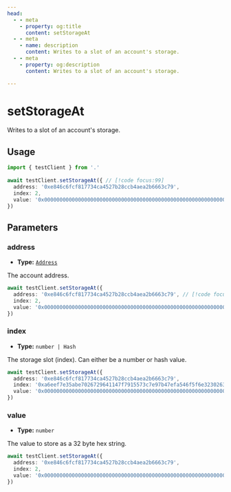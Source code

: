 ```yaml
---
head:
  - - meta
    - property: og:title
      content: setStorageAt
  - - meta
    - name: description
      content: Writes to a slot of an account's storage.
  - - meta
    - property: og:description
      content: Writes to a slot of an account's storage.

---
```


# setStorageAt

Writes to a slot of an account's storage.

## Usage

```ts
import { testClient } from '.'
 
await testClient.setStorageAt({ // [!code focus:99]
  address: '0xe846c6fcf817734ca4527b28ccb4aea2b6663c79',
  index: 2,
  value: '0x0000000000000000000000000000000000000000000000000000000000000069'
})
```

## Parameters

### address

- **Type:** [`Address`](/docs/glossary/types#address)

The account address.

```ts
await testClient.setStorageAt({
  address: '0xe846c6fcf817734ca4527b28ccb4aea2b6663c79', // [!code focus]
  index: 2,
  value: '0x0000000000000000000000000000000000000000000000000000000000000069'
})
```

### index

- **Type:** `number | Hash`

The storage slot (index). Can either be a number or hash value.

```ts
await testClient.setStorageAt({
  address: '0xe846c6fcf817734ca4527b28ccb4aea2b6663c79',
  index: '0xa6eef7e35abe7026729641147f7915573c7e97b47efa546f5f6e3230263bcb49', // [!code focus]
  value: '0x0000000000000000000000000000000000000000000000000000000000000069'
})
```

### value

- **Type:** `number`

The value to store as a 32 byte hex string.

```ts
await testClient.setStorageAt({
  address: '0xe846c6fcf817734ca4527b28ccb4aea2b6663c79',
  index: 2,
  value: '0x0000000000000000000000000000000000000000000000000000000000000069' // [!code focus]
})
```